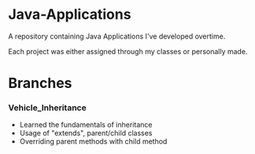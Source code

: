 # Java-Applications


A repository containing Java Applications I've developed overtime. 

Each project was either assigned through my classes or personally made.

<H1>Branches</H1>
<h3>Vehicle_Inheritance</h3>
<ul>
 <li> Learned the fundamentals of inheritance</li>
 <li>Usage of "extends", parent/child classes</li>
 <li>Overriding parent methods with child method</li>
</ul>
    
    
  
